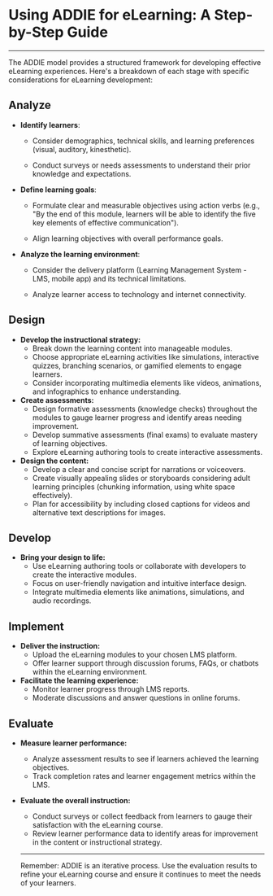 # Using ADDIE for eLearning: A Step-by-Step Guide

---

The ADDIE model provides a structured framework for developing effective eLearning experiences. Here's a breakdown of each stage with specific considerations for eLearning development:

## Analyze

- **Identify learners**:

  - Consider demographics, technical skills, and learning preferences (visual, auditory, kinesthetic).

  - Conduct surveys or needs assessments to understand their prior knowledge and expectations.

- **Define learning goals**:

  - Formulate clear and measurable objectives using action verbs (e.g., "By the end of this module, learners will be able to identify the five key elements of effective communication").

  - Align learning objectives with overall performance goals.

- **Analyze the learning environment**:

  - Consider the delivery platform (Learning Management System - LMS, mobile app) and its technical limitations.

  - Analyze learner access to technology and internet connectivity.

## Design

- **Develop the instructional strategy:**
  - Break down the learning content into manageable modules.
  - Choose appropriate eLearning activities like simulations, interactive quizzes, branching scenarios, or gamified elements to engage learners.
  - Consider incorporating multimedia elements like videos, animations, and infographics to enhance understanding.
- **Create assessments:**
  - Design formative assessments (knowledge checks) throughout the modules to gauge learner progress and identify areas needing improvement.
  - Develop summative assessments (final exams) to evaluate mastery of learning objectives.
  - Explore eLearning authoring tools to create interactive assessments.
- **Design the content:**
  - Develop a clear and concise script for narrations or voiceovers.
  - Create visually appealing slides or storyboards considering adult learning principles (chunking information, using white space effectively).
  - Plan for accessibility by including closed captions for videos and alternative text descriptions for images.

## **Develop**

- **Bring your design to life:**
  - Use eLearning authoring tools or collaborate with developers to create the interactive modules.
  - Focus on user-friendly navigation and intuitive interface design.
  - Integrate multimedia elements like animations, simulations, and audio recordings.

## **Implement**

- **Deliver the instruction:**
  - Upload the eLearning modules to your chosen LMS platform.
  - Offer learner support through discussion forums, FAQs, or chatbots within the eLearning environment.
- **Facilitate the learning experience:**
  - Monitor learner progress through LMS reports.
  - Moderate discussions and answer questions in online forums.

## **Evaluate**

- **Measure learner performance:**
  - Analyze assessment results to see if learners achieved the learning objectives.
  - Track completion rates and learner engagement metrics within the LMS.
- **Evaluate the overall instruction:**

  - Conduct surveys or collect feedback from learners to gauge their satisfaction with the eLearning course.
  - Review learner performance data to identify areas for improvement in the content or instructional strategy.

  ***

  Remember: ADDIE is an iterative process. Use the evaluation results to refine your eLearning course and ensure it continues to meet the needs of your learners.
